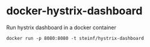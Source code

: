 # docker-hystrix-dashboard

Run hystrix dashboard in a docker container

```
docker run -p 8080:8080 -t steinf/hystrix-dashboard
```
